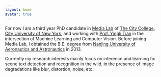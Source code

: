 ```yaml
---
layout: home
avatar: true
---
```


For now I am a third year PhD candidate in [Media Lab](http://media-lab.engr.ccny.cuny.edu) of [The City College](http://www.ccny.cuny.edu), [City University of New York](http://cuny.edu), and working with [Prof. Yingli Tian](http://www-ee.ccny.cuny.edu/www/web/yltian/home.html) in the intersection of Machine Learning and Computer Vision. Before joining Media Lab, I obtained the B.E. degree from [Nanjing University of Aeronautics and Astronautics](http://iao.nuaa.edu.cn/) in 2013\.

Currently my research interests mainly focus on inference and learning for scene text detection and recognition in the wild, in the presence of image degradations like blur, distortion, noise, etc.
